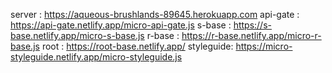 server : https://aqueous-brushlands-89645.herokuapp.com
api-gate : https://api-gate.netlify.app/micro-api-gate.js
s-base : https://s-base.netlify.app/micro-s-base.js
r-base : https://r-base.netlify.app/micro-r-base.js
root : https://root-base.netlify.app/
styleguide: https://micro-styleguide.netlify.app/micro-styleguide.js